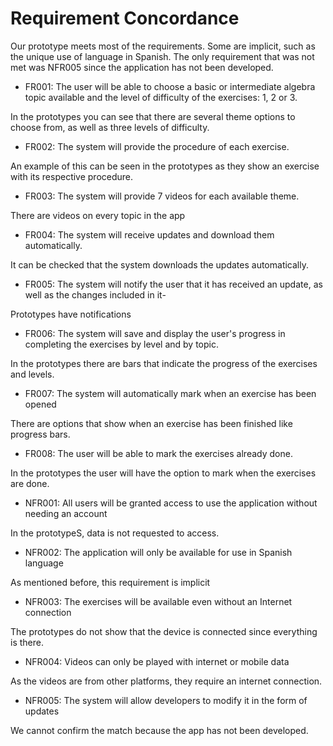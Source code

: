 # Requirement Concordance
Our prototype meets most of the requirements. Some are implicit, such as the unique use of language in Spanish.
The only requirement that was not met was NFR005 since the application has not been developed.

- FR001: The user will be able to choose a basic or intermediate algebra topic available and the level of difficulty of the exercises: 1, 2 or 3.

In the prototypes you can see that there are several theme options to choose from, as well as three levels of difficulty.

- FR002: The system will provide the procedure of each exercise.

An example of this can be seen in the prototypes as they show an exercise with its respective procedure.

- FR003: The system will provide 7 videos for each available theme.

There are videos on every topic in the app

- FR004: The system will receive updates and download them automatically.

It can be checked that the system downloads the updates automatically.

- FR005: The system will notify the user that it has received an update, as well as the changes included in it-

Prototypes have notifications

- FR006: The system will save and display the user's progress in completing the exercises by level and by topic.

In the prototypes there are bars that indicate the progress of the exercises and levels.

- FR007: The system will automatically mark when an exercise has been opened

 There are options that show when an exercise has been finished like progress bars.
 
 - FR008: The user will be able to mark the exercises already done.
 
 In the prototypes the user will have the option to mark when the exercises are done.
 
 - NFR001: All users will be granted access to use the application without needing an account
 
 In the prototypeS, data is not requested to access.
 
 - NFR002: The application will only be available for use in Spanish language
 
 As mentioned before, this requirement is implicit
 
 - NFR003: The exercises will be available even without an Internet connection
 
 The prototypes do not show that the device is connected since everything is there.
 
 - NFR004: Videos can only be played with internet or mobile data
 
 As the videos are from other platforms, they require an internet connection.
 
 - NFR005: The system will allow developers to modify it in the form of updates
 
 We cannot confirm the match because the app has not been developed.
 

